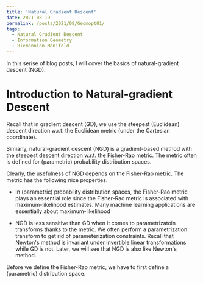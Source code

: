 ```yaml
---
title: 'Natural Gradient Descent'
date: 2021-08-19
permalink: /posts/2021/08/Geomopt01/
tags:
  - Natural Gradient Descent
  - Information Geometry
  - Riemannian Manifold
---
```


In this serise of blog posts, I will cover the basics of natural-gradient descent (NGD).


Introduction to Natural-gradient Descent
======

<!--Aren't headings cool?-->
<!---------->

Recall that in gradient descent (GD), we use the steepest (Euclidean) descent direction w.r.t. the Euclidean metric (under the Cartesian coordinate).

Simiarly, natural-gradient descent (NGD) is a gradient-based method with the steepest descent direction w.r.t. the Fisher-Rao metric.
The metric often is defined for (parametric) probability distribution spaces.


Clearly, the usefulness of NGD depends on the Fisher-Rao metric. The metric has the following nice properties.

* In (parametric) probability distribution spaces, the Fisher-Rao metric plays an
essential role since the Fisher-Rao metric is associated with maximum-likelihood estimates. Many machine learning
applications are essentially about maximum-likelihood 

* NGD is less sensitive than GD when it comes to parametrizatoin transforms thanks to the metric.
We often perform a parametrization transform to get rid of parameterization constraints. Recall that Newton's method is invariant under invertible linear transformations while GD is not. 
Later, we will see that NGD is also like Newton's method. 

Before we define the Fisher-Rao metric, we have to first define a (parametric) distribution space.
